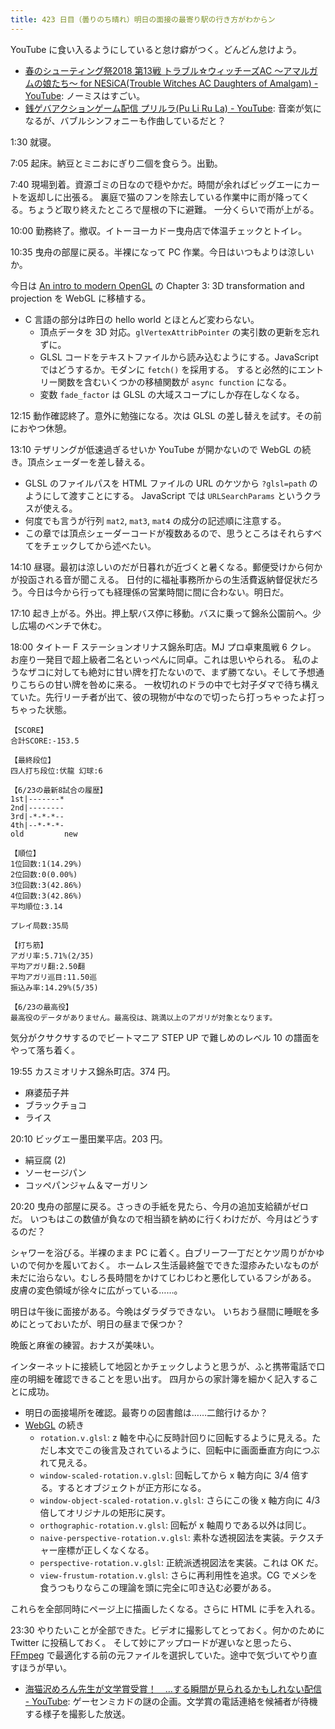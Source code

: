 ```yaml
---
title: 423 日目（曇りのち晴れ）明日の面接の最寄り駅の行き方がわからン
---
```


YouTube に食い入るようにしていると怠け癖がつく。どんどん怠けよう。

* [春のシューティング祭2018 第13戦 トラブル☆ウィッチーズAC ～アマルガムの娘たち～ for NESiCA(Trouble Witches AC Daughters of Amalgam) - YouTube](https://www.youtube.com/watch?v=dir6XJPeTVw):
  ノーミスはすごい。
* [銭ゲバアクションゲーム配信 プリルラ(Pu Li Ru La) - YouTube](https://www.youtube.com/watch?v=E2vup_czZc0):
  音楽が気になるが、バブルシンフォニーも作曲しているだと？

1:30 就寝。

7:05 起床。納豆とミニおにぎり二個を食らう。出勤。

7:40 現場到着。資源ゴミの日なので穏やかだ。時間が余ればビッグエーにカートを返却しに出張る。
裏庭で猫のフンを除去している作業中に雨が降ってくる。ちょうど取り終えたところで屋根の下に避難。
一分くらいで雨が上がる。

10:00 勤務終了。撤収。イトーヨーカドー曳舟店で体温チェックとトイレ。

10:35 曳舟の部屋に戻る。半裸になって PC 作業。今日はいつもよりは涼しいか。

今日は [An intro to modern OpenGL][joe] の Chapter 3: 3D transformation and projection を WebGL に移植する。

* C 言語の部分は昨日の hello world とほとんど変わらない。
  * 頂点データを 3D 対応。`glVertexAttribPointer` の実引数の更新を忘れずに。
  * GLSL コードをテキストファイルから読み込むようにする。JavaScript ではどうするか。モダンに `fetch()` を採用する。
    すると必然的にエントリー関数を含むいくつかの移植関数が `async function` になる。
  * 変数 `fade_factor` は GLSL の大域スコープにしか存在しなくなる。

12:15 動作確認終了。意外に勉強になる。次は GLSL の差し替えを試す。その前におやつ休憩。

13:10 テザリングが低速過ぎるせいか YouTube が開かないので WebGL の続き。頂点シェーダーを差し替える。

* GLSL のファイルパスを HTML ファイルの URL のケツから `?glsl=path` のようにして渡すことにする。
  JavaScript では `URLSearchParams` というクラスが使える。
* 何度でも言うが行列 `mat2`, `mat3`, `mat4` の成分の記述順に注意する。
* この章では頂点シェーダーコードが複数あるので、思うところはそれらすべてをチェックしてから述べたい。

14:10 昼寝。最初は涼しいのだが日暮れが近づくと暑くなる。郵便受けから何かが投函される音が聞こえる。
日付的に福祉事務所からの生活費返納督促状だろう。今日は今から行っても経理係の営業時間に間に合わない。明日だ。

17:10 起き上がる。外出。押上駅バス停に移動。バスに乗って錦糸公園前へ。少し広場のベンチで休む。

18:00 タイトー F ステーションオリナス錦糸町店。MJ プロ卓東風戦 6 クレ。
お座り一発目で超上級者二名といっぺんに同卓。これは思いやられる。
私のようなザコに対しても絶対に甘い牌を打たないので、まず勝てない。そして予想通りこちらの甘い牌を咎めに来る。
一枚切れのドラの中で七対子ダマで待ち構えていた。先行リーチ者が出て、彼の現物が中なので切ったら打っちゃったよ打っちゃった状態。

```text
【SCORE】
合計SCORE:-153.5

【最終段位】
四人打ち段位:伏龍 幻球:6

【6/23の最新8試合の履歴】
1st|-------*
2nd|--------
3rd|-*-*-*--
4th|--*-*-*-
old         new

【順位】
1位回数:1(14.29%)
2位回数:0(0.00%)
3位回数:3(42.86%)
4位回数:3(42.86%)
平均順位:3.14

プレイ局数:35局

【打ち筋】
アガリ率:5.71%(2/35)
平均アガリ翻:2.50翻
平均アガリ巡目:11.50巡
振込み率:14.29%(5/35)

【6/23の最高役】
最高役のデータがありません。最高役は、跳満以上のアガリが対象となります。
```

気分がクサクサするのでビートマニア STEP UP で難しめのレベル 10 の譜面をやって落ち着く。

19:55 カスミオリナス錦糸町店。374 円。

* 麻婆茄子丼
* ブラックチョコ
* ライス

20:10 ビッグエー墨田業平店。203 円。

* 絹豆腐 (2)
* ソーセージパン
* コッペパンジャム＆マーガリン

20:20 曳舟の部屋に戻る。さっきの手紙を見たら、今月の追加支給額がゼロだ。
いつもはこの数値が負なので相当額を納めに行くわけだが、今月はどうするのだ？

シャワーを浴びる。半裸のまま PC に着く。白ブリーフ一丁だとケツ周りがかゆいので何かを履いておく。
ホームレス生活最終盤でできた湿疹みたいなものが未だに治らない。むしろ長時間をかけてじわじわと悪化しているフシがある。
皮膚の変色領域が徐々に広がっている……。

明日は午後に面接がある。今晩はダラダラできない。
いちおう昼間に睡眠を多めにとっておいたが、明日の昼まで保つか？

晩飯と麻雀の練習。おナスが美味い。

インターネットに接続して地図とかチェックしようと思うが、ふと携帯電話で口座の明細を確認できることを思い出す。
四月からの家計簿を細かく記入することに成功。

* 明日の面接場所を確認。最寄りの図書館は……二館行けるか？
* [WebGL][joe] の続き
  * `rotation.v.glsl`: z 軸を中心に反時計回りに回転するように見える。ただし本文でこの後言及されているように、回転中に画面垂直方向につぶれて見える。
  * `window-scaled-rotation.v.glsl`: 回転してから x 軸方向に 3/4 倍する。するとオブジェクトが正方形になる。
  * `window-object-scaled-rotation.v.glsl`: さらにこの後 x 軸方向に 4/3 倍してオリジナルの矩形に戻す。
  * `orthographic-rotation.v.glsl`: 回転が x 軸周りである以外は同じ。
  * `naive-perspective-rotation.v.glsl`: 素朴な透視図法を実装。テクスチャー座標が正しくなくなる。
  * `perspective-rotation.v.glsl`: 正統派透視図法を実装。これは OK だ。
  * `view-frustum-rotation.v.glsl`: さらに再利用性を追求。CG でメシを食うつもりならこの理論を頭に完全に叩き込む必要がある。

これらを全部同時にページ上に描画したくなる。さらに HTML に手を入れる。

23:30 やりたいことが全部できた。ビデオに撮影してとっておく。何かのために Twitter に投稿しておく。
そして妙にアップロードが遅いなと思ったら、[FFmpeg] で最適化する前の元ファイルを選択していた。途中で気づいてやり直すほうが早い。

* [海猫沢めろん先生が文学賞受賞！　…する瞬間が見られるかもしれない配信 - YouTube](https://www.youtube.com/watch?v=vE3o0hBRW18):
  ゲーセンミカドの謎の企画。文学賞の電話連絡を候補者が待機する様子を撮影した放送。

[FFmpeg]: <https://ffmpeg.org/ffmpeg.html>
[joe]: https://duriansoftware.com/joe/an-intro-to-modern-opengl.-chapter-3:-3d-transformation-and-projection
